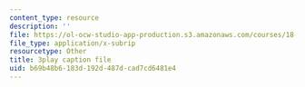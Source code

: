```yaml
---
content_type: resource
description: ''
file: https://ol-ocw-studio-app-production.s3.amazonaws.com/courses/18-06sc-linear-algebra-fall-2011/b69b48b6183d192d487dcad7cd6481e4_VqP2tREMvt0.srt
file_type: application/x-subrip
resourcetype: Other
title: 3play caption file
uid: b69b48b6-183d-192d-487d-cad7cd6481e4
---
```

